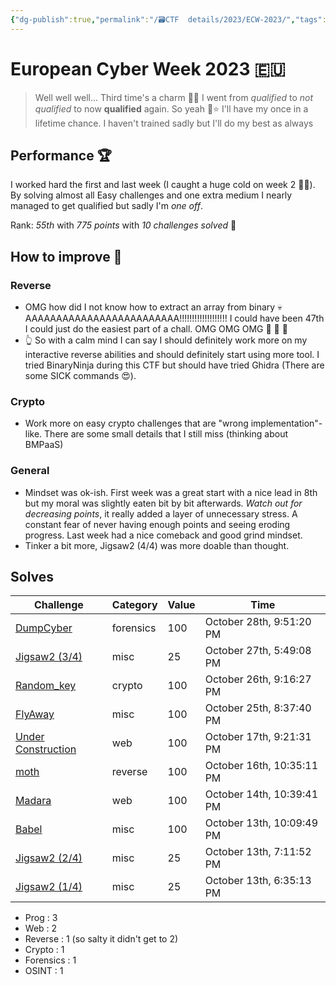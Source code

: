```yaml
---
{"dg-publish":true,"permalink":"/🗃CTF  details/2023/ECW-2023/","tags":["Good","Wrap-up","ECW"]}
---
```


# European Cyber Week 2023 🇪🇺

> Well well well... Third time's a charm 👀🤷
> I went from *qualified* to *not qualified* to now **qualified** again.
> So yeah 🥳⭐ I'll have my once in a lifetime chance.
> I haven't trained sadly but I'll do my best as always
## Performance 🏆
I worked hard the first and last week (I caught a huge cold on week 2 🥶💀). By solving almost all Easy challenges and one extra medium I nearly managed to get qualified but sadly I'm *one off*.

Rank: *55th* with *775 points*
	with *10 challenges solved* 🥳

## How to improve 📝
### Reverse
- OMG how did I not know how to extract an array from binary 💀AAAAAAAAAAAAAAAAAAAAAAAAA!!!!!!!!!!!!!!!!!!! I could have been 47th I could just do the easiest part of a chall. OMG OMG OMG 🧂 🧂 🧂
- 👆 So with a calm mind I can say I should definitely work more on my interactive reverse abilities and should definitely start using more tool. I tried BinaryNinja during this CTF but should have tried Ghidra (There are some SICK commands 😍).

### Crypto
- Work more on easy crypto challenges that are "wrong implementation"-like. There are some small details that I still miss (thinking about BMPaaS)

### General
- Mindset was ok-ish. First week was a great start with a nice lead in 8th but my moral was slightly eaten bit by bit afterwards. *Watch out for decreasing points*, it really added a layer of unnecessary stress. A constant fear of never having enough points and seeing eroding progress. Last week had a nice comeback and good grind mindset.
- Tinker a bit more, Jigsaw2 (4/4) was more doable than thought.

## Solves
|**Challenge**|**Category**|**Value**|**Time**|
|---|---|---|---|
|[DumpCyber](https://challenge-ecw.fr/challenges#DumpCyber-515)|forensics|100|October 28th, 9:51:20 PM|
|[Jigsaw2 (3/4)](https://challenge-ecw.fr/challenges#Jigsaw2%20(3/4)-523)|misc|25|October 27th, 5:49:08 PM|
|[Random_key](https://challenge-ecw.fr/challenges#Random_key-517)|crypto|100|October 26th, 9:16:27 PM|
|[FlyAway](https://challenge-ecw.fr/challenges#FlyAway-534)|misc|100|October 25th, 8:37:40 PM|
|[Under Construction](https://challenge-ecw.fr/challenges#Under%20Construction-526)|web|100|October 17th, 9:21:31 PM|
|[moth](https://challenge-ecw.fr/challenges#moth-531)|reverse|100|October 16th, 10:35:11 PM|
|[Madara](https://challenge-ecw.fr/challenges#Madara-518)|web|100|October 14th, 10:39:41 PM|
|[Babel](https://challenge-ecw.fr/challenges#Babel-539)|misc|100|October 13th, 10:09:49 PM|
|[Jigsaw2 (2/4)](https://challenge-ecw.fr/challenges#Jigsaw2%20(2/4)-522)|misc|25|October 13th, 7:11:52 PM|
|[Jigsaw2 (1/4)](https://challenge-ecw.fr/challenges#Jigsaw2%20(1/4)-520)|misc|25|October 13th, 6:35:13 PM|

- Prog : 3
- Web : 2
- Reverse : 1 (so salty it didn't get to 2)
- Crypto : 1
- Forensics : 1
- OSINT : 1